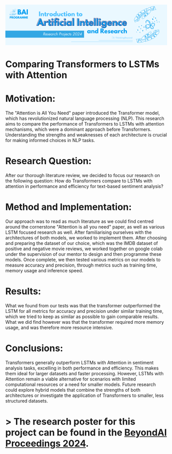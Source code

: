 ![BeyondAI Banner for Research Projects](../BeyondAI_Banner_Research_Projects_2024.png)

# Comparing Transformers to LSTMs with Attention

# Motivation:
The "Attention is All You Need" paper introduced the Transformer model, which has revolutionized natural language processing (NLP). This research aims to compare the performance of Transformers to LSTMs with attention mechanisms, which were a dominant approach before Transformers. Understanding the strengths and weaknesses of each architecture is crucial for making informed choices in NLP tasks.

# Research Question:
After our thorough literature review, we decided to focus our research on the following question: How do Transformers compare to LSTMs with attention in performance and efficiency for text-based sentiment analysis?

# Method and Implementation:
Our approach was to read as much literature as we could find centred around the cornerstone "Attention is all you need" paper, as well as various LSTM focused research as well. After familiarising ourselves with the architectures of both models, we worked to implement them. After choosing and preparing the dataset of our choice, which was the IMDB dataset of positive and negative movie reviews, we worked together on google colab under the supervision of our mentor to design and then programme these models. Once complete, we then tested various metrics on our models to measure accuracy and precision, through metrics such as training time, memory usage and inference speed.

# Results:
What we found from our tests was that the transformer outperformed the LSTM for all metrics for accuracy and precision under similar training time, which we tried to keep as similar as possible to gain comparable results. What we did find however was that the transformer required more memory usage, and was therefore more resource intensive. 

# Conclusions:
Transformers generally outperform LSTMs with Attention in sentiment analysis tasks, excelling in both performance and efficiency. This makes them ideal for larger datasets and faster processing. However, LSTMs with Attention remain a viable alternative for scenarios with limited computational resources or a need for smaller models. Future research could explore hybrid models that combine the strengths of both architectures or investigate the application of Transformers to smaller, less structured datasets.

# > The research poster for this project can be found in the [BeyondAI Proceedings 2024](https://thinkingbeyond.education/beyondai_proceedings_2024/).
